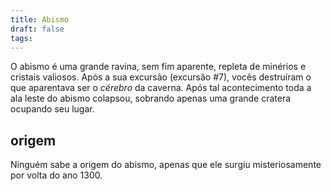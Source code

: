 ```yaml
---
title: Abismo
draft: false
tags:
---
```

O abismo é uma grande ravina, sem fim aparente, repleta de minérios e cristais valiosos. Após a sua excursão (excursão #7), vocês destruíram o que aparentava ser o *cérebro* da caverna. Após tal acontecimento toda a ala leste do abismo colapsou, sobrando apenas uma grande cratera ocupando seu lugar. 

## origem

Ninguém sabe a origem do abismo, apenas que ele surgiu misteriosamente por volta do ano 1300.


